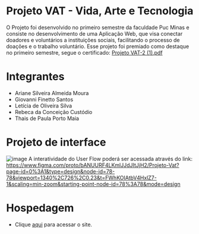 # Projeto VAT - Vida, Arte e Tecnologia
O Projeto foi desenvolvido no primeiro semestre da faculdade Puc Minas e consiste no desenvolvimento de uma Aplicação Web, que visa conectar doadores e voluntários a instituições sociais, facilitando o processo de doações e o trabalho voluntário. Esse projeto foi premiado como destaque no primeiro semestre, segue o certificado: [Projeto VAT-2 (1).pdf](https://github.com/user-attachments/files/17300240/Projeto.VAT-2.1.pdf)
# Integrantes

- Ariane Silveira Almeida Moura
- Giovanni Finetto Santos
- Letícia de Oliveira Silva
- Rebeca da Conceição Custódio
- Thais de Paula Porto Maia
# Projeto de interface
![image](https://github.com/user-attachments/assets/21d676ab-fd4d-4e71-ac32-6fd3f833489a)
A interatividade do User Flow poderá ser acessada através do link: https://www.figma.com/proto/bANUURF4LKmlJJdJItJjH2/Projeto-Vat?page-id=0%3A1&type=design&node-id=78-78&viewport=1340%2C726%2C0.23&t=FWhKOIAtbV4HxlZ7-1&scaling=min-zoom&starting-point-node-id=78%3A78&mode=design
# Hospedagem

* Clique <a href="https://icei-puc-minas-pmv-ads.github.io/pmv-ads-2024-1-e1-proj-web-t11-pmv-ads-2024-1-e1-projetovat/codigo-fonte/pages/home/home.html">aqui</a> para acessar o site.




